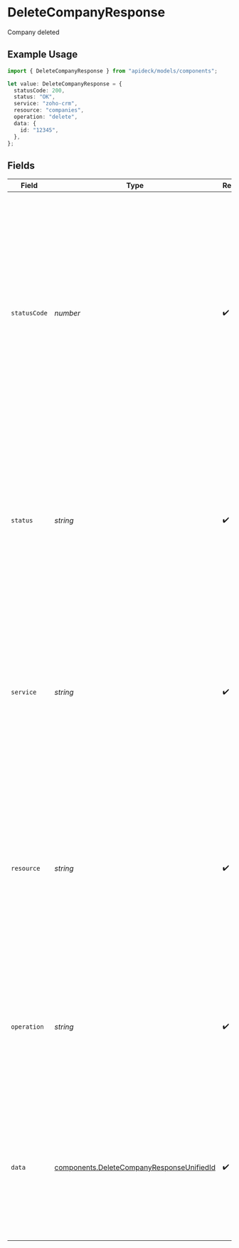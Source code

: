 # DeleteCompanyResponse

Company deleted

## Example Usage

```typescript
import { DeleteCompanyResponse } from "apideck/models/components";

let value: DeleteCompanyResponse = {
  statusCode: 200,
  status: "OK",
  service: "zoho-crm",
  resource: "companies",
  operation: "delete",
  data: {
    id: "12345",
  },
};
```

## Fields

| Field                                                                                                                                                                                                                                                                                           | Type                                                                                                                                                                                                                                                                                            | Required                                                                                                                                                                                                                                                                                        | Description                                                                                                                                                                                                                                                                                     | Example                                                                                                                                                                                                                                                                                         |
| ----------------------------------------------------------------------------------------------------------------------------------------------------------------------------------------------------------------------------------------------------------------------------------------------- | ----------------------------------------------------------------------------------------------------------------------------------------------------------------------------------------------------------------------------------------------------------------------------------------------- | ----------------------------------------------------------------------------------------------------------------------------------------------------------------------------------------------------------------------------------------------------------------------------------------------- | ----------------------------------------------------------------------------------------------------------------------------------------------------------------------------------------------------------------------------------------------------------------------------------------------- | ----------------------------------------------------------------------------------------------------------------------------------------------------------------------------------------------------------------------------------------------------------------------------------------------- |
| `statusCode`                                                                                                                                                                                                                                                                                    | *number*                                                                                                                                                                                                                                                                                        | :heavy_check_mark:                                                                                                                                                                                                                                                                              | The HTTP response status code returned by the server. This integer value indicates the result of the delete operation, with a successful deletion typically represented by a 200 status code. It helps developers confirm that the company record was successfully removed from the CRM system. | 200                                                                                                                                                                                                                                                                                             |
| `status`                                                                                                                                                                                                                                                                                        | *string*                                                                                                                                                                                                                                                                                        | :heavy_check_mark:                                                                                                                                                                                                                                                                              | A textual representation of the HTTP response status. This string provides a human-readable status message, such as 'OK', corresponding to the status code, confirming the outcome of the delete operation.                                                                                     | OK                                                                                                                                                                                                                                                                                              |
| `service`                                                                                                                                                                                                                                                                                       | *string*                                                                                                                                                                                                                                                                                        | :heavy_check_mark:                                                                                                                                                                                                                                                                              | The Apideck ID of the service provider that processed the delete request. This string identifies which service within the Apideck ecosystem handled the operation, useful for tracking and logging purposes.                                                                                    | zoho-crm                                                                                                                                                                                                                                                                                        |
| `resource`                                                                                                                                                                                                                                                                                      | *string*                                                                                                                                                                                                                                                                                        | :heavy_check_mark:                                                                                                                                                                                                                                                                              | The name of the Unified API resource that was targeted by the delete operation. This string specifies the type of resource, such as 'company', that was affected, helping developers understand the context of the operation.                                                                   | companies                                                                                                                                                                                                                                                                                       |
| `operation`                                                                                                                                                                                                                                                                                     | *string*                                                                                                                                                                                                                                                                                        | :heavy_check_mark:                                                                                                                                                                                                                                                                              | The specific operation performed, indicated as a string. In this context, it confirms that a 'delete' operation was executed, providing clarity on the action taken on the resource.                                                                                                            | delete                                                                                                                                                                                                                                                                                          |
| `data`                                                                                                                                                                                                                                                                                          | [components.DeleteCompanyResponseUnifiedId](../../models/components/deletecompanyresponseunifiedid.md)                                                                                                                                                                                          | :heavy_check_mark:                                                                                                                                                                                                                                                                              | This object contains details about the company record that was deleted. It serves as a confirmation that the operation was successful and includes the unique identifier of the deleted resource.                                                                                               |                                                                                                                                                                                                                                                                                                 |